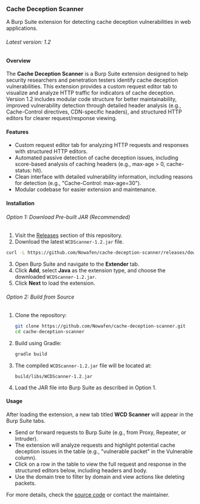 ### Cache Deception Scanner
A Burp Suite extension for detecting cache deception vulnerabilities in web applications.

###### Latest version: 1.2

#### Overview

The **Cache Deception Scanner** is a Burp Suite extension designed to help security researchers and penetration testers identify cache deception vulnerabilities. This extension provides a custom request editor tab to visualize and analyze HTTP traffic for indicators of cache deception. Version 1.2 includes modular code structure for better maintainability, improved vulnerability detection through detailed header analysis (e.g., Cache-Control directives, CDN-specific headers), and structured HTTP editors for clearer request/response viewing.

#### Features

- Custom request editor tab for analyzing HTTP requests and responses with structured HTTP editors.
- Automated passive detection of cache deception issues, including score-based analysis of caching headers (e.g., max-age > 0, cache-status: hit).
- Clean interface with detailed vulnerability information, including reasons for detection (e.g., "Cache-Control: max-age=30").
- Modular codebase for easier extension and maintenance.

#### Installation

###### Option 1: Download Pre-built JAR (Recommended)

1. Visit the [Releases](https://github.com/Nowafen/cache-deception-scanner/releases) section of this repository.
2. Download the latest `WCDScanner-1.2.jar` file.
```bash
curl -L https://github.com/Nowafen/cache-deception-scanner/releases/download/v1.2/WCDScanner-1.2.jar -o WCDScanner-1.2.jar
```
3. Open Burp Suite and navigate to the **Extender** tab.
4. Click **Add**, select **Java** as the extension type, and choose the downloaded `WCDScanner-1.2.jar`.
5. Click **Next** to load the extension.

###### Option 2: Build from Source

1. Clone the repository:
   ```bash
   git clone https://github.com/Nowafen/cache-deception-scanner.git
   cd cache-deception-scanner
   ```
2. Build using Gradle:
   ```bash
   gradle build
   ```
3. The compiled `WCDScanner-1.2.jar` file will be located at:
   ```
   build/libs/WCDScanner-1.2.jar
   ```
4. Load the JAR file into Burp Suite as described in Option 1.

#### Usage

After loading the extension, a new tab titled **WCD Scanner** will appear in the Burp Suite tabs.

- Send or forward requests to Burp Suite (e.g., from Proxy, Repeater, or Intruder).
- The extension will analyze requests and highlight potential cache deception issues in the table (e.g., "vulnerable packet" in the Vulnerable column).
- Click on a row in the table to view the full request and response in the structured editors below, including headers and body.
- Use the domain tree to filter by domain and view actions like deleting packets.

For more details, check the [source code](https://github.com/Nowafen/cache-deception-scanner) or contact the maintainer.
